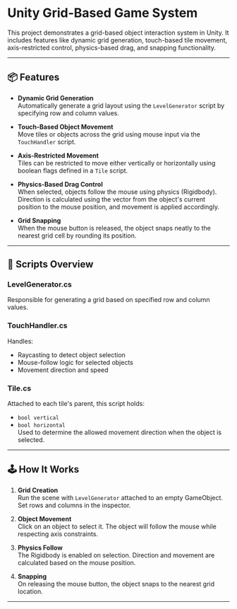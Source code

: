 # Unity Grid-Based Game System

This project demonstrates a grid-based object interaction system in Unity. It includes features like dynamic grid generation, touch-based tile movement, axis-restricted control, physics-based drag, and snapping functionality.

---

## 📦 Features

- **Dynamic Grid Generation**  
  Automatically generate a grid layout using the `LevelGenerator` script by specifying row and column values.

- **Touch-Based Object Movement**  
  Move tiles or objects across the grid using mouse input via the `TouchHandler` script.

- **Axis-Restricted Movement**  
  Tiles can be restricted to move either vertically or horizontally using boolean flags defined in a `Tile` script.

- **Physics-Based Drag Control**  
  When selected, objects follow the mouse using physics (Rigidbody). Direction is calculated using the vector from the object's current position to the mouse position, and movement is applied accordingly.

- **Grid Snapping**  
  When the mouse button is released, the object snaps neatly to the nearest grid cell by rounding its position.

---

## 🧩 Scripts Overview

### LevelGenerator.cs
Responsible for generating a grid based on specified row and column values.

### TouchHandler.cs
Handles:
- Raycasting to detect object selection
- Mouse-follow logic for selected objects
- Movement direction and speed

### Tile.cs
Attached to each tile's parent, this script holds:
- `bool vertical`
- `bool horizontal`  
Used to determine the allowed movement direction when the object is selected.

---

## 🕹️ How It Works

1. **Grid Creation**  
   Run the scene with `LevelGenerator` attached to an empty GameObject. Set rows and columns in the inspector.

2. **Object Movement**  
   Click on an object to select it. The object will follow the mouse while respecting axis constraints.

3. **Physics Follow**  
   The Rigidbody is enabled on selection. Direction and movement are calculated based on the mouse position.

4. **Snapping**  
   On releasing the mouse button, the object snaps to the nearest grid location.

---
